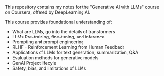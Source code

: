 This repository contains my notes for the "Generative AI with LLMs" course on Coursera, offered by DeepLearning.AI.

This course provides foundational understanding of:

- What are LLMs, go into the details of transformers
- LLMs Pre-training, fine-tuning, and inference 
- Prompting and prompt engineering
- RLHF - Reinforcement Learning from Human Feedback 
- Applications of LLMs for text generation, summarization, Q&A
- Evaluation methods for generative models
- GenAI Project lifecyle
- Safety, bias, and limitations of LLMs

